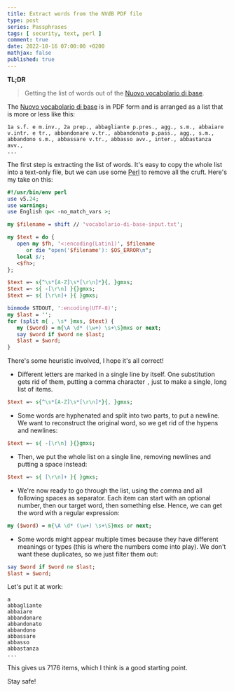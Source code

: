 ```yaml
---
title: Extract words from the NVdB PDF file
type: post
series: Passphrases
tags: [ security, text, perl ]
comment: true
date: 2022-10-16 07:00:00 +0200
mathjax: false
published: true
---
```


**TL;DR**

> Getting the list of words out of the [Nuovo vocabolario di
> base][nvdb].

The [Nuovo vocabolario di base][nvdb] is in PDF form and is arranged as
a list that is more or less like this:

```
1a s.f. e m.inv., 2a prep., abbagliante p.pres., agg., s.m., abbaiare
v.intr. e tr., abbandonare v.tr., abbandonato p.pass., agg., s.m.,
abbandono s.m., abbassare v.tr., abbasso avv., inter., abbastanza avv.,
...
```

The first step is extracting the list of words. It's easy to copy the
whole list into a text-only file, but we can use some [Perl][] to remove
all the cruft. Here's my take on this:

```perl
#!/usr/bin/env perl
use v5.24;
use warnings;
use English qw< -no_match_vars >;

my $filename = shift // 'vocabolario-di-base-input.txt';

my $text = do {
   open my $fh, '<:encoding(Latin1)', $filename
      or die "open('$filename'): $OS_ERROR\n";
   local $/;
   <$fh>;
};

$text =~ s{^\s*[A-Z]\s*[\r\n]*}{, }gmxs;
$text =~ s{ -[\r\n] }{}gmxs;
$text =~ s{ [\r\n]+ }{ }gmxs;

binmode STDOUT, ':encoding(UTF-8)';
my $last = '';
for (split m{ , \s* }mxs, $text) {
   my ($word) = m{\A \d* (\w+) \s+\S}mxs or next;
   say $word if $word ne $last;
   $last = $word;
}
```

There's some heuristic involved, I hope it's all correct!

- Different letters are marked in a single line by itself. One
  substitution gets rid of them, putting a comma character `,` just to
  make a single, long list of items.

```perl
$text =~ s{^\s*[A-Z]\s*[\r\n]*}{, }gmxs;
```

- Some words are hyphenated and split into two parts, to put a newline.
  We want to reconstruct the original word, so we get rid of the hypens
  and newlines:

```perl
$text =~ s{ -[\r\n] }{}gmxs;
```

- Then, we put the whole list on a single line, removing newlines and
  putting a space instead:

```perl
$text =~ s{ [\r\n]+ }{ }gmxs;
```

- We're now ready to go through the list, using the comma and all
  following spaces as separator. Each item can start with an optional
  number, then our target word, then something else. Hence, we can get
  the word with a regular expression:

```perl
my ($word) = m{\A \d* (\w+) \s+\S}mxs or next;
```

- Some words might appear multiple times because they have different
  meanings or types (this is where the numbers come into play). We don't
  want these duplicates, so we just filter them out:

```perl
say $word if $word ne $last;
$last = $word;
```

Let's put it at work:

```
a
abbagliante
abbaiare
abbandonare
abbandonato
abbandono
abbassare
abbasso
abbastanza
...
```
This gives us 7176 items, which I think is a good starting point.

Stay safe!

[Perl]: https://www.perl.org/
[nvdb]: https://www.internazionale.it/opinione/tullio-de-mauro/2016/12/23/il-nuovo-vocabolario-di-base-della-lingua-italiana
